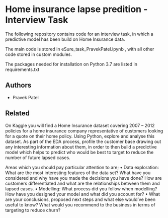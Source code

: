 # Home insurance lapse predition - Interview Task

The following repository contains code for an interview task, in which a predictive model has been build on Home Insurance data.

The main code is stored in eSure_task_PravekPatel.ipynb , with all other code stored in custom modules.

The packages needed for installation on Python 3.7 are listed in requirements.txt



## Authors

- Pravek Patel


## Related

On Kaggle you will find a Home Insurance dataset covering 2007 – 2012 policies for a home insurance company representative of customers looking for a quote on their home policy. Using Python, explore and analyse this dataset. As part of the EDA process, profile the customer base drawing out any interesting information about them, in order to then build a predictive model which helps to predict who would be best to target to reduce the number of future lapsed cases.

Areas which you should pay particular attention to are;
•	Data exploration: What are the most interesting features of the data set? What have you considered and why have you made the decisions you have done? How are customers differentiated and what are the relationships between them and lapsed cases.
•	Modelling: What process did you follow when modelling?  How have you designed your model and what did you account for?
•	What are your conclusions, proposed next steps and what else would’ve been useful to know? What would you recommend to the business in terms of targeting to reduce churn?
